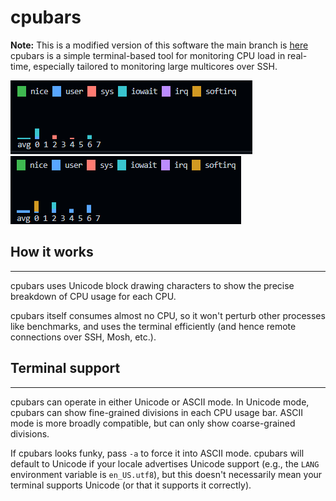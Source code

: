 # cpubars
**Note:** This is a modified version of this software the main branch is [here](https://github.com/aclements/cpubars)
cpubars is a simple terminal-based tool for monitoring CPU load in
real-time, especially tailored to monitoring large multicores over
SSH.

![Screenshot](doc/pic_1.png)
![Screenshot](doc/pic_2.png)

## How it works
___

cpubars uses Unicode block drawing characters to show the precise
breakdown of CPU usage for each CPU.

cpubars itself consumes almost no CPU, so it won't perturb other
processes like benchmarks, and uses the terminal efficiently (and
hence remote connections over SSH, Mosh, etc.).


## Terminal support
___

cpubars can operate in either Unicode or ASCII mode.  In Unicode mode,
cpubars can show fine-grained divisions in each CPU usage bar.  ASCII
mode is more broadly compatible, but can only show coarse-grained
divisions.

If cpubars looks funky, pass `-a` to force it into ASCII mode.
cpubars will default to Unicode if your locale advertises Unicode
support (e.g., the `LANG` environment variable is `en_US.utf8`), but
this doesn't necessarily mean your terminal supports Unicode (or that
it supports it correctly).
